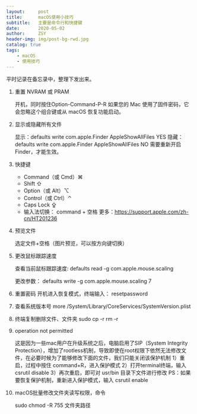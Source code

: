 ```yaml
---
layout:     post
title:      macOS使用小技巧
subtitle:   主要是命令行和快捷键
date:       2020-05-02
author:     ZSY
header-img: img/post-bg-rwd.jpg
catalog: true
tags:
    - macOS
    - 使用技巧
---
```


平时记录在备忘录中，整理下发出来。

1. 重置 NVRAM 或 PRAM

	开机，同时按住Option-Command-P-R
	如果您的 Mac 使用了固件密码，它会忽略这个组合键或从 macOS 恢复功能启动。

2. 显示或隐藏所有文件

	显示：defaults write com.apple.Finder AppleShowAllFiles YES
    隐藏：defaults write com.apple.Finder AppleShowAllFiles NO
    需要重新开启Finder，才能生效。

3. 快捷键

    * Command（或 Cmd）⌘
    * Shift ⇧
    * Option（或 Alt）⌥
    * Control（或 Ctrl）⌃
    * Caps Lock ⇪
    * 输入法切换： command + 空格
	  更多：https://support.apple.com/zh-cn/HT201236

4. 预览文件

    选定文件+空格（图片预览，可以按方向键切换）
	
5.  更改鼠标跟踪速度

	查看当前鼠标跟踪速度:
	defaults read -g com.apple.mouse.scaling 

	更改参数：
	defaults write -g com.apple.mouse.scaling 7 

6. 重置密码
   开机进入恢复模式，终端输入：
    resetpassword

7. 查看系统版本号
	more /System/Library/CoreServices/SystemVersion.plist

8. 终端复制删除文件、文件夹
	sudo cp -r
		 rm -r 
 
9. operation not permitted

	这是因为一些mac用户在升级系统之后，电脑启用了SIP（System Integrity Protection），增加了rootless机制，导致即使在root权限下依然无法修改文件，在必要时候为了能够修改下面的文件，我们只能关闭该保护机制
	1）重启，过程中按住 command+R，进入保护模式
	2）打开terminal终端，输入
	csrutil disable
	3）再次重启，即可对 usr/bin 目录下文件进行修改
	PS：如果要恢复保护机制，重新进入保护模式，输入
	csrutil enable

11. macOS批量修改文件夹读写权限，命令

    sudo chmod -R 755 文件夹路径




     
